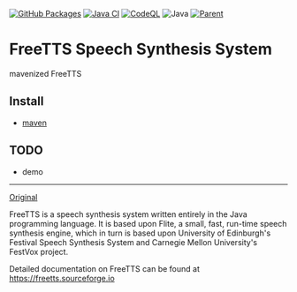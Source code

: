 [![GitHub Packages](https://github.com/umjammer/FreeTTS/actions/workflows/maven-publish.yml/badge.svg)](https://github.com/umjammer/FreeTTS/actions/workflows/maven-publish.yml)
[![Java CI](https://github.com/umjammer/FreeTTS/actions/workflows/maven.yml/badge.svg)](https://github.com/umjammer/FreeTTS/actions/workflows/maven.yml)
[![CodeQL](https://github.com/umjammer/FreeTTS/actions/workflows/codeql.yml/badge.svg)](https://github.com/umjammer/FreeTTS/actions/workflows/codeql.yml)
![Java](https://img.shields.io/badge/Java-8-b07219)
[![Parent](https://img.shields.io/badge/Parent-jsapi-pink)](https://github.com/umjammer/jsapi)

# FreeTTS Speech Synthesis System

mavenized FreeTTS

## Install

 * [maven](https://github.com/umjammer/FreeTTS/packages)

## TODO

 * demo

---
[Original](https://github.com/JVoiceXML/FreeTTS)

FreeTTS is a speech synthesis system written entirely in the Java programming language. It is based upon Flite, a small, fast, run-time speech
synthesis engine, which in turn is based upon University of Edinburgh's Festival Speech Synthesis System and Carnegie Mellon University's
FestVox project.

Detailed documentation on FreeTTS can be found at https://freetts.sourceforge.io
